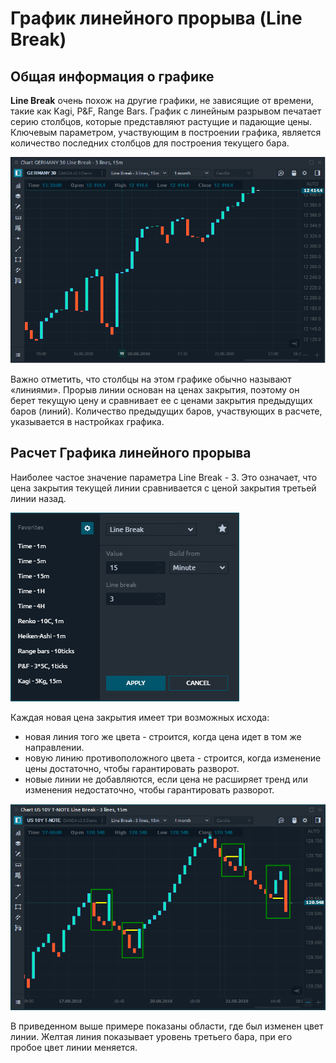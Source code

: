 # График линейного прорыва (Line Break)

## Общая информация о графике

**Line Break** очень похож на другие графики, не зависящие от времени, такие как Kagi, P\&F, Range Bars. График с линейным разрывом печатает серию столбцов, которые представляют растущие и падающие цены. Ключевым параметром, участвующим в построении графика, является количество последних столбцов для построения текущего бара.

![Общий вид Графика линейного прорыва в Quantower](../../../.gitbook/assets/line-break-chart-general-view.png)

Важно отметить, что столбцы на этом графике обычно называют «линиями». Прорыв линии основан на ценах закрытия, поэтому он берет текущую цену и сравнивает ее с ценами закрытия предыдущих баров (линий). Количество предыдущих баров, участвующих в расчете, указывается в настройках графика.

## Расчет Графика линейного прорыва

Наиболее частое значение параметра Line Break - 3. Это означает, что цена закрытия текущей линии сравнивается с ценой закрытия третьей линии назад.

![Настройки графика](../../../.gitbook/assets/line-break-settings.png)

Каждая новая цена закрытия имеет три возможных исхода:

* новая линия того же цвета - строится, когда цена идет в том же направлении.
* новую линию противоположного цвета - строится, когда изменение цены достаточно, чтобы гарантировать разворот.
* новые линии не добавляются, если цена не расширяет тренд или изменения недостаточно, чтобы гарантировать разворот.

![Пример построения графика Line Break ](../../../.gitbook/assets/line-break-example.png)

В приведенном выше примере показаны области, где был изменен цвет линии. Желтая линия показывает уровень третьего бара, при его пробое цвет линии меняется.
